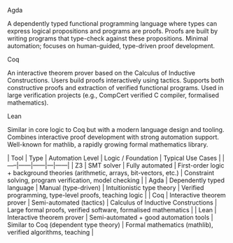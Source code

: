 
Agda

A dependently typed functional programming language where types can express
logical propositions and programs are proofs.
Proofs are built by writing programs that type-check against these propositions.
Minimal automation; focuses on human-guided, type-driven proof development.

Coq

An interactive theorem prover based on the Calculus of Inductive Constructions.
Users build proofs interactively using tactics.
Supports both constructive proofs and extraction of verified functional programs.
Used in large verification projects (e.g., CompCert verified C compiler, formalised mathematics).

Lean

Similar in core logic to Coq but with a modern language design and tooling.
Combines interactive proof development with strong automation support.
Well-known for mathlib, a rapidly growing formal mathematics library.



| Tool  | Type | Automation Level | Logic / Foundation | Typical Use Cases |
|—–|——|——|––|——|
| Z3    | SMT solver | Fully automated | First-order logic + background theories (arithmetic, arrays, bit-vectors, etc.) | Constraint solving, program verification, model checking |
| Agda  | Dependently typed language | Manual (type-driven) | Intuitionistic type theory | Verified programming, type-level proofs, teaching logic |
| Coq   | Interactive theorem prover | Semi-automated (tactics) | Calculus of Inductive Constructions | Large formal proofs, verified software, formalised mathematics |
| Lean  | Interactive theorem prover | Semi-automated + good automation tools | Similar to Coq (dependent type theory) | Formal mathematics (mathlib), verified algorithms, teaching |

